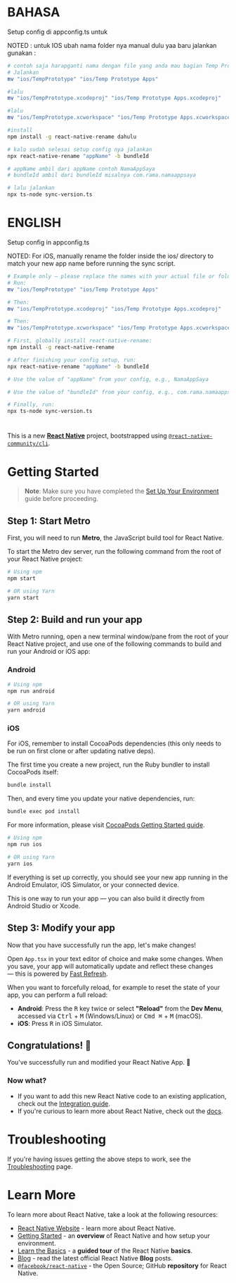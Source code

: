 # BAHASA
Setup config di appconfig.ts untuk

NOTED : untuk IOS ubah nama folder nya manual dulu yaa baru jalankan
gunakan :

```sh
# contoh saja harapganti nama dengan file yang anda mau bagian Temp Prototype Apps ya .
# Jalankan
mv "ios/TempPrototype" "ios/Temp Prototype Apps"

#lalu
mv "ios/TempPrototype.xcodeproj" "ios/Temp Prototype Apps.xcodeproj"

#lalu
mv "ios/TempPrototype.xcworkspace" "ios/Temp Prototype Apps.xcworkspace"

```

```sh
#install
npm install -g react-native-rename dahulu

# kalo sudah selesai setup config nya jalankan
npx react-native-rename "appName" -b bundleId

# appName ambil dari appName contoh NamaAppSaya
# bundleId ambil dari bundleId misalnya com.rama.namaappsaya

```

```sh
# lalu jalankan
npx ts-node sync-version.ts
```

# ENGLISH
Setup config in appconfig.ts

NOTED: For iOS, manually rename the folder inside the ios/ directory to match your new app name before running the sync script.

```sh
# Example only – please replace the names with your actual file or folder names as needed for Temp Prototype Apps.
# Run:
mv "ios/TempPrototype" "ios/Temp Prototype Apps"

# Then:
mv "ios/TempPrototype.xcodeproj" "ios/Temp Prototype Apps.xcodeproj"

# Then:
mv "ios/TempPrototype.xcworkspace" "ios/Temp Prototype Apps.xcworkspace"

```

```sh
# First, globally install react-native-rename:
npm install -g react-native-rename

# After finishing your config setup, run:
npx react-native-rename "appName" -b bundleId

# Use the value of "appName" from your config, e.g., NamaAppSaya

# Use the value of "bundleId" from your config, e.g., com.rama.namaappsaya
```

```sh
# Finally, run:
npx ts-node sync-version.ts

```
#
#


This is a new [**React Native**](https://reactnative.dev) project, bootstrapped using [`@react-native-community/cli`](https://github.com/react-native-community/cli).

# Getting Started

> **Note**: Make sure you have completed the [Set Up Your Environment](https://reactnative.dev/docs/set-up-your-environment) guide before proceeding.

## Step 1: Start Metro

First, you will need to run **Metro**, the JavaScript build tool for React Native.

To start the Metro dev server, run the following command from the root of your React Native project:

```sh
# Using npm
npm start

# OR using Yarn
yarn start
```

## Step 2: Build and run your app

With Metro running, open a new terminal window/pane from the root of your React Native project, and use one of the following commands to build and run your Android or iOS app:

### Android

```sh
# Using npm
npm run android

# OR using Yarn
yarn android
```

### iOS

For iOS, remember to install CocoaPods dependencies (this only needs to be run on first clone or after updating native deps).

The first time you create a new project, run the Ruby bundler to install CocoaPods itself:

```sh
bundle install
```

Then, and every time you update your native dependencies, run:

```sh
bundle exec pod install
```

For more information, please visit [CocoaPods Getting Started guide](https://guides.cocoapods.org/using/getting-started.html).

```sh
# Using npm
npm run ios

# OR using Yarn
yarn ios
```

If everything is set up correctly, you should see your new app running in the Android Emulator, iOS Simulator, or your connected device.

This is one way to run your app — you can also build it directly from Android Studio or Xcode.

## Step 3: Modify your app

Now that you have successfully run the app, let's make changes!

Open `App.tsx` in your text editor of choice and make some changes. When you save, your app will automatically update and reflect these changes — this is powered by [Fast Refresh](https://reactnative.dev/docs/fast-refresh).

When you want to forcefully reload, for example to reset the state of your app, you can perform a full reload:

- **Android**: Press the <kbd>R</kbd> key twice or select **"Reload"** from the **Dev Menu**, accessed via <kbd>Ctrl</kbd> + <kbd>M</kbd> (Windows/Linux) or <kbd>Cmd ⌘</kbd> + <kbd>M</kbd> (macOS).
- **iOS**: Press <kbd>R</kbd> in iOS Simulator.

## Congratulations! :tada:

You've successfully run and modified your React Native App. :partying_face:

### Now what?

- If you want to add this new React Native code to an existing application, check out the [Integration guide](https://reactnative.dev/docs/integration-with-existing-apps).
- If you're curious to learn more about React Native, check out the [docs](https://reactnative.dev/docs/getting-started).

# Troubleshooting

If you're having issues getting the above steps to work, see the [Troubleshooting](https://reactnative.dev/docs/troubleshooting) page.

# Learn More

To learn more about React Native, take a look at the following resources:

- [React Native Website](https://reactnative.dev) - learn more about React Native.
- [Getting Started](https://reactnative.dev/docs/environment-setup) - an **overview** of React Native and how setup your environment.
- [Learn the Basics](https://reactnative.dev/docs/getting-started) - a **guided tour** of the React Native **basics**.
- [Blog](https://reactnative.dev/blog) - read the latest official React Native **Blog** posts.
- [`@facebook/react-native`](https://github.com/facebook/react-native) - the Open Source; GitHub **repository** for React Native.
